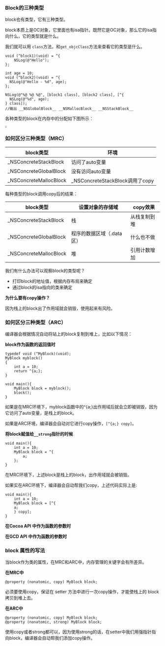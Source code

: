 ### Block的三种类型

block也有类型，它有三种类型。

block本质上是OC对象，它里面也有isa指针。既然它是OC对象，那么它的isa指向什么，它的类型就是什么。

我们就可以用 `class`方法，和`get_objcClass`方法来查看它的类型是什么。

```objc
void (^block1)(void) = ^{
	NSLog(@"Hello");
};

int age = 10;
void (^block2)(void) = ^{
  NSLog(@"Hello - %d", age);
};

NSLog(@"%@ %@ %@", [block1 class], [block2 class], [^{
  NSLog(@"%d", age);
} class]);
//输出 __NSGlobalBlock__ __NSMallocBlock__ __NSStackBlock__
```

各种类型的block在内存中的分配如下图所示：

<img src="https://user-gold-cdn.xitu.io/2020/2/29/1708cbf89620eb9f?w=1072&amp;h=762&amp;f=png&amp;s=644766" style="zoom:33%;" />

### 如何区分三种类型（MRC）

| block类型              | 环境                            |
| ---------------------- | ------------------------------- |
| _NSConcreteStackBlock  | 访问了auto变量                  |
| _NSConcreteGlobalBlock | 没有访问auto变量                |
| _NSConcreteMallocBlock | _NSConcreteStackBlock调用了copy |

每种类型的block调用copy后的结果：

| block类型              | 设置对象的存储域          | copy效果     |
| ---------------------- | ------------------------- | ------------ |
| _NSConcreteStackBlock  | 栈                        | 从栈复制到堆 |
| _NSConcreteGlobalBlock | 程序的数据区域（.data区） | 什么也不做   |
| _NSConcreteMallocBlock | 堆                        | 引用计数增加 |

我们有什么办法可以观察block的类型呢？

- 打印block的地址值，根据内存布局来确定
- 通过block的isa指向的类来确定

**为什么要有copy操作？**

因为栈上的block出了作用域就会销毁，使用起来有风险。

### 如何区分三种类型（ARC）

编译器会根据情况自动将站上的block复制到堆上，比如以下情况：

**block作为函数的返回值时**

```objc
typedef void (^MyBlock)(void);
MyBlock myblock()
{
	int a = 10;
	return ^{a;};
}

void main(){
	MyBlock block = myblock();
	block();
}
```

如果是在MRC环境下，myblock函数中的^{a;}出作用域后就会立即被销毁，因为它访问了auto变量，是栈上的block。

如果是ARC环境，编译器会自动对它进行copy操作，`[^{a;} copy]`。

**将block赋值给`__strong`指针的时候**

```objc
void main(){
	int a = 10;
	MyBlock block = ^{
		a;
	};
}
```

在MRC环境下，上述block是栈上的block，出作用域就会被销毁。

如果实在ARC环境下，编译器会自动帮我们copy，上述代码实际上是:

```objc
void main(){
	int a = 10;
	MyBlock block = [^{
  	a;
	} copy];
}
```

**在Cocoa API 中作为函数的参数时**

**在GCD API 中作为函数的参数时**

### block 属性的写法

当block作为类的属性，在MRC和ARC中，内存管理的关键字会有所差异。

**在MRC中**

````objc
@property (nonatomic, copy) MyBlock block;
````

必须要使用copy，保证在 setter 方法中进行一次copy操作，才能使栈上的 block 拷贝到堆上去。

**在ARC中**

```objc
@property (nonatomic, copy) MyBlock block;
@property (nonatomic, strong) MyBlock block;
```

使用copy或者strong都可以，因为使用strong的话，在setter中我们用强指针指向block，编译器会自动帮我们添加copy操作。

